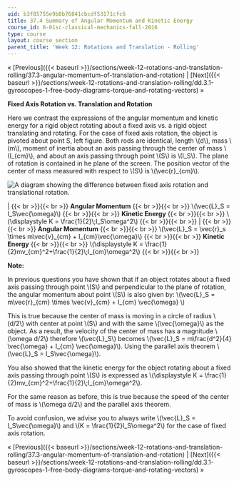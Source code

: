 ```yaml
---
uid: b3f85755e9b8b76841cbcdf53171cfc6
title: 37.4 Summary of Angular Momentum and Kinetic Energy
course_id: 8-01sc-classical-mechanics-fall-2016
type: course
layout: course_section
parent_title: 'Week 12: Rotations and Translation - Rolling'
---
```


« [Previous]({{< baseurl >}}/sections/week-12-rotations-and-translation-rolling/37.3-angular-momentum-of-translation-and-rotation) | [Next]({{< baseurl >}}/sections/week-12-rotations-and-translation-rolling/dd.3.1-gyroscopes-1-free-body-diagrams-torque-and-rotating-vectors) »

**Fixed Axis Rotation vs. Translation and Rotation**

Here we contrast the expressions of the angular momentum and kinetic energy for a rigid object rotating about a fixed axis vs. a rigid object translating and rotating. For the case of fixed axis rotation, the object is pivoted about point S, left figure. Both rods are identical, length \\(d\\), mass \\(m\\), moment of inertia about an axis passing through the center of mass \\(I\_{cm}\\), and about an axis passing through point \\(S\\) is \\(I\_S\\). The plane of rotation is contained in he plane of the screen. The position vector of the center of mass measured with respect to \\(S\\) is \\(\\vec{r}\_{cm}\\).

![A diagram showing the difference between fixed axis rotation and translational rotation.](https://open-learning-course-data-production.s3.amazonaws.com/8-01sc-classical-mechanics-fall-2016/a2566fef5a406990630c48f22203573b_ls12_summary.svg)

|  {{< br >}}{{< br >}} **Angular Momentum** {{< br >}}{{< br >}} \\(\\vec{L}\_S = I\_S\\vec{\\omega}\\) {{< br >}}{{< br >}} **Kinetic Energy** {{< br >}}{{< br >}} \\(\\displaystyle K = \\frac{1}{2}\\;I\_S\\omega^2\\) {{< br >}}{{< br >}}  |  {{< br >}}{{< br >}} **Angular Momentum** {{< br >}}{{< br >}} \\(\\vec{L}\_S = \\vec{r}\_s \\times m\\vec{v}\_{cm} + I\_{cm}\\vec{\\omega}\\) {{< br >}}{{< br >}} **Kinetic Energy** {{< br >}}{{< br >}} \\(\\displaystyle K = \\frac{1}{2}mv\_{cm}^2+\\frac{1}{2}\\;I\_{cm}\\omega^2\\) {{< br >}}{{< br >}}  

**Note:**

In previous questions you have shown that if an object rotates about a fixed axis passing through point \\(S\\) and perpendicular to the plane of rotation, the angular momentum about point \\(S\\) is also given by: \\(\\vec{L}\_S = m\\vec{r}\_{cm} \\times \\vec{v}\_{cm} + I\_{cm} \\vec{\\omega} \\)

This is true because the center of mass is moving in a circle of radius \\(d/2\\) with center at point \\(S\\) and with the same \\(\\vec{\\omega}\\) as the object. As a result, the velocity of the center of mass has a magnitude \\(\\omega d/2\\) therefore \\(\\vec{L}\_S\\) becomes \\(\\vec{L}\_S = m\\frac{d^2}{4} \\vec{\\omega} + I\_{cm} \\vec{\\omega}\\). Using the parallel axis theorem \\(\\vec{L}\_S = I\_S\\vec{\\omega}\\).

You also showed that the kinetic energy for the object rotating about a fixed axis passing through point \\(S\\) is expressed as \\(\\displaystyle K = \\frac{1}{2}mv\_{cm}^2+\\frac{1}{2}\\;I\_{cm}\\omega^2\\).

For the same reason as before, this is true because the speed of the center of mass is \\(\\omega d/2\\) and the parallel axis theorem.

To avoid confusion, we advise you to always write \\(\\vec{L}\_S = I\_S\\vec{\\omega}\\) and \\(K = \\frac{1}{2}I\_S\\omega^2\\) for the case of fixed axis rotation.

« [Previous]({{< baseurl >}}/sections/week-12-rotations-and-translation-rolling/37.3-angular-momentum-of-translation-and-rotation) | [Next]({{< baseurl >}}/sections/week-12-rotations-and-translation-rolling/dd.3.1-gyroscopes-1-free-body-diagrams-torque-and-rotating-vectors) »